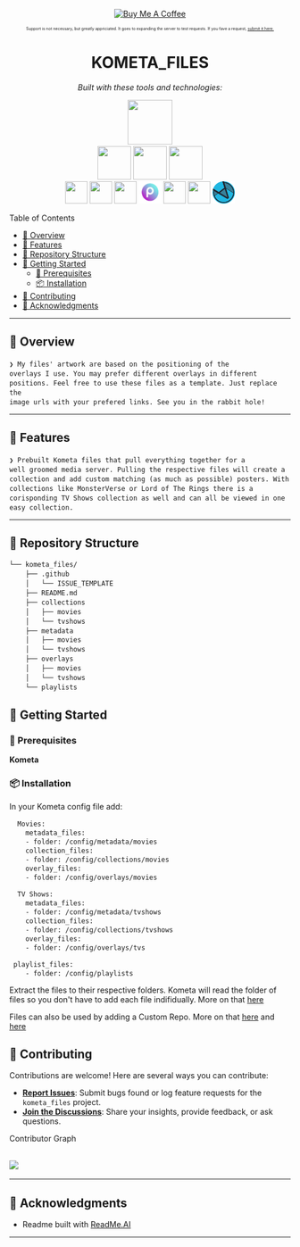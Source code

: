 <p align="center"><a href="https://www.buymeacoffee.com/Wikid82" target="_blank"><img src="https://cdn.buymeacoffee.com/buttons/v2/default-yellow.png" alt="Buy Me A Coffee" style="height: 60px !important;width: 217px !important;" ></a></p>

<p style="font-size: 50%;" align="center"> Support is not necessary, but greatly appriciated. It goes to expanding the server to test requests. If you fave a request,  <a href="https://github.com/Wikid82/kometa_files/issues"> submit it here. </p></a>

<p align="center">
    <h1 align="center">KOMETA_FILES</h1>
</p>

<p align="center">
	<!-- Shields.io badges disabled, using skill icons. --></p>
<p align="center">
		<em>Built with these tools and technologies:</em>
</p>
<p align="center">
	<a href="https://kometa.wiki/en/latest/" title="Kometa">
		<img src="https://cdn.jsdelivr.net/gh/selfhst/icons/png/kometa.png" width="80" height="80"></a>

<br>
	<a href="https://mediux.pro/" title="MediUX">
	<img src="https://mediux.pro/mediux.svg" width="60" height="60"></a>
 
  <a href="https://www.themoviedb.org/" title="TMDB">
	<img src="https://cdn.jsdelivr.net/gh/selfhst/icons/svg/tmdb.svg" width="60" height="60"></a>
  <a href="https://code.visualstudio.com" title="Visual Studio Code"><img src="https://upload.wikimedia.org/wikipedia/commons/thumb/9/9a/Visual_Studio_Code_1.35_icon.svg/2048px-Visual_Studio_Code_1.35_icon.svg.png" width="60" height="60"></a>



<br>
  <a href="https://radarr.video" title="Radarr">
		<img src="https://cdn.jsdelivr.net/gh/selfhst/icons/svg/radarr.svg" width="40" height="40"></a>
	<a href="https://sonarr.tv" title="Sonarr">
		<img src="https://cdn.jsdelivr.net/gh/selfhst/icons/svg/sonarr.svg" width="40" height="40"></a>
  <a href="https://www.thetvdb.com" title="TVDB">
	<img src="https://cdn.jsdelivr.net/gh/selfhst/icons/svg/tvdb.svg" width="40" height="40"></a>
 	<a href="https://picsart.com/" title="Picsart"><img src="https://github.com/Wikid82/kometa_files/blob/main/readmeimages/picsart.png" width="40" height="40"></a>
 	<a href="https://trakt.tv/" title="Trakt"><img src="https://trakt.tv/assets/logos/logomark.square.gradient-b644b16c38ff775861b4b1f58c1230f6a097a2466ab33ae00445a505c33fcb91.svg" width="40" height="40"></a>
  <a href="https://theposterdb.com" title="ThePosterDB">
	<img src="https://theposterdb.com/assets/logos/icon/color.svg" width="40" height="40"></a>
  <a href="https://fanart.tv/" title="FanArt.tv">
	<img src="https://github.com/Wikid82/kometa_files/blob/main/readmeimages/fanart.png?raw=true" width="40" height="40"></a>


<br>

Table of Contents

- [📍 Overview](#-overview)
- [👾 Features](#-features)
- [📂 Repository Structure](#-repository-structure)
- [🚀 Getting Started](#-getting-started)
    - [🔖 Prerequisites](#-prerequisites)
    - [📦 Installation](#-installation)
- [🤝 Contributing](#-contributing)
- [🙌 Acknowledgments](#-acknowledgments)

<hr>

## 📍 Overview

<code>❯ My files' artwork are based on the positioning of the overlays I use. You may prefer different overlays in different positions. Feel free to use these files as a template. Just replace the image urls with your prefered links. See you in the rabbit hole!  </code>

---

## 👾 Features

<code>❯ Prebuilt Kometa files that pull everything together for a well groomed media server. Pulling the respective files will create a collection and add custom matching (as much as possible) posters. With collections like MonsterVerse or Lord of The Rings there is a corisponding TV Shows collection as well and can all be viewed in one easy collection. </code>

---

## 📂 Repository Structure

```sh
└── kometa_files/
    ├── .github
    │   └── ISSUE_TEMPLATE
    ├── README.md
    ├── collections
    │   ├── movies
    │   └── tvshows
    ├── metadata
    │   ├── movies
    │   └── tvshows
    ├── overlays
    │   ├── movies
    │   └── tvshows
    └── playlists
```

## 🚀 Getting Started

### 🔖 Prerequisites

**Kometa** 

### 📦 Installation

In your Kometa config file add:
```
  Movies:
    metadata_files:
    - folder: /config/metadata/movies
    collection_files:
    - folder: /config/collections/movies
    overlay_files:
    - folder: /config/overlays/movies
```
```
  TV Shows:
    metadata_files:
    - folder: /config/metadata/tvshows
    collection_files:
    - folder: /config/collections/tvshows
    overlay_files:
    - folder: /config/overlays/tvs
```
```
 playlist_files:
    - folder: /config/playlists
```

Extract the files to their respective folders. Kometa will read the folder of files so you don't have to add each file indifidually. More on that <a href="https://kometa.wiki/en/latest/config/files/#location-types-and-paths">here</a>

Files can also be used by adding a Custom Repo. More on that <a href="https://kometa.wiki/en/latest/config/settings/?h=custom_repo#attributes">here</a> and <a href="https://kometa.wiki/en/latest/config/files/#location-types-and-paths">here</a>


## 🤝 Contributing

Contributions are welcome! Here are several ways you can contribute:

- **[Report Issues](https://github.com/Wikid82/kometa_files/issues)**: Submit bugs found or log feature requests for the `kometa_files` project.
- **[Join the Discussions](https://github.com/Wikid82/kometa_files/discussions)**: Share your insights, provide feedback, or ask questions.

<summary>Contributor Graph</summary>
<br>
<p align="left">
   <a href="https://github.com{/Wikid82/kometa_files/}graphs/contributors">
      <img src="https://contrib.rocks/image?repo=Wikid82/kometa_files">
   </a>
</p>
</details>

---

## 🙌 Acknowledgments

- Readme built with <a href="https://readme-ai.streamlit.app">ReadMe.AI</a> 

---
